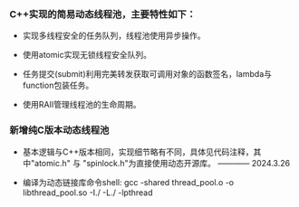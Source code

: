 ### C++实现的简易动态线程池，主要特性如下：

+ 实现多线程安全的任务队列，线程池使用异步操作。
+ 使用atomic实现无锁线程安全队列。

+ 任务提交(submit)利用完美转发获取可调用对象的函数签名，lambda与function包装任务。

+ 使用RAII管理线程池的生命周期。


### 新增纯C版本动态线程池

+ 基本逻辑与C++版本相同，实现细节略有不同，具体见代码注释，其中"atomic.h" 与 "spinlock.h"为直接使用动态开源库。 ———— 2024.3.26

+ 编译为动态链接库命令shell: gcc -shared thread_pool.o -o libthread_pool.so -I./ -L./ -lpthread
  
